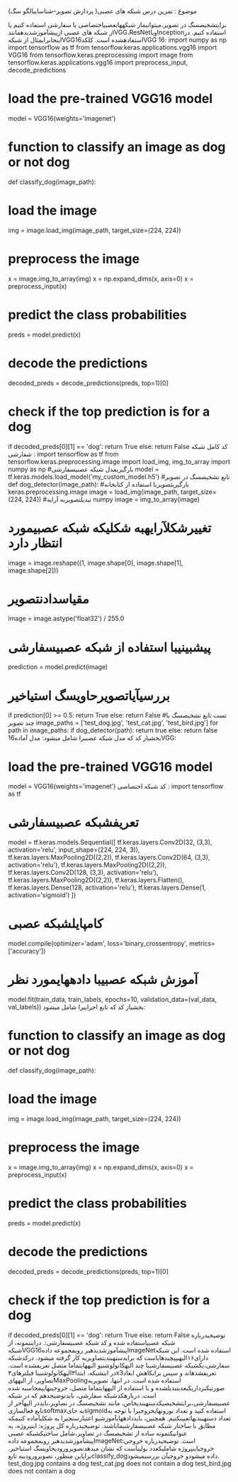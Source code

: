 موضوع : تمرین درس شبکه های عصبی( پردازش تصویر–شناساییالگو سگ)

برایتشخیصسگ در تصویر،میتوانیماز شبکههایعصبیاختصاصی یا سفارشی استفاده کنیم یا از شبکه
های عصبی ازپیشآموزشدیدهمانندVGG،ResNetویاInceptionاستفاده کنیم. در اینجابرایمثال از
شبکهVGG16استفادهشده است.
کلکدVGG 16:
import numpy as np
import tensorflow as tf
from tensorflow.keras.applications.vgg16 import VGG16
from tensorflow.keras.preprocessing import image
from tensorflow.keras.applications.vgg16 import preprocess_input,
decode_predictions
# load the pre-trained VGG16 model
model = VGG16(weights='imagenet')
# function to classify an image as dog or not dog
def classify_dog(image_path):
# load the image
img = image.load_img(image_path, target_size=(224, 224))
# preprocess the image
x = image.img_to_array(img)
x = np.expand_dims(x, axis=0)
x = preprocess_input(x)
# predict the class probabilities
preds = model.predict(x)
# decode the predictions
decoded_preds = decode_predictions(preds, top=1)[0]
# check if the top prediction is for a dog
if decoded_preds[0][1] == 'dog':
return True
else:
return False
کد کامل شبکه شفارشی :
import tensorflow as tf
from tensorflow.keras.preprocessing.image import load_img, img_to_array
import numpy as np
#بارگیریمدل شبکه عصبیسفارشی
model = tf.keras.models.load_model('my_custom_model.h5')
#تابع تشخیصسگ در تصویر
def dog_detector(image_path):
#بارگیریتصویربا استفاده از کتابخانه keras.preprocessing.image
image = load_img(image_path, target_size=(224, 224))
#تبدیلتصویربه آرایه numpy
image = img_to_array(image)
# تغییرشکلآرایهبه شکلیکه شبکه عصبیمورد انتظار دارد
image = image.reshape((1, image.shape[0], image.shape[1], image.shape[2]))
# مقیاسدادنتصویر
image = image.astype('float32') / 255.0
# پیشبینیبا استفاده از شبکه عصبیسفارشی
prediction = model.predict(image)
# بررسیآیاتصویرحاویسگ استیاخیر
if prediction[0] >= 0.5:
return True
else:
return False
#تست تابع تشخیصسگ با چند تصویر
image_paths = ['test_dog.jpg', 'test_cat.jpg', 'test_bird.jpg']
for path in image_paths:
if dog_detector(path):
return true
else:
return false
بخشیاز کد که مدل شبکه عصبیرا شامل میشود:
مدل آماده16VGG:
# load the pre-trained VGG16 model
model = VGG16(weights='imagenet')
کد شبکه اختصاصی :
import tensorflow as tf
# تعریفشبکه عصبیسفارشی
model = tf.keras.models.Sequential([
tf.keras.layers.Conv2D(32, (3,3), activation='relu', input_shape=(224, 224, 3)),
tf.keras.layers.MaxPooling2D((2,2)),
tf.keras.layers.Conv2D(64, (3,3), activation='relu'),
tf.keras.layers.MaxPooling2D((2,2)),
tf.keras.layers.Conv2D(128, (3,3), activation='relu'),
tf.keras.layers.MaxPooling2D((2,2)),
tf.keras.layers.Flatten(),
tf.keras.layers.Dense(128, activation='relu'),
tf.keras.layers.Dense(1, activation='sigmoid')
])
# کامپایلشبکه عصبی
model.compile(optimizer='adam', loss='binary_crossentropy',
metrics=['accuracy'])
# آموزش شبکه عصبیبا دادههایمورد نظر
model.fit(train_data, train_labels, epochs=10, validation_data=(val_data,
val_labels))
بخشیاز کد که تابع اجراییرا شامل میشود:
# function to classify an image as dog or not dog
def classify_dog(image_path):
# load the image
img = image.load_img(image_path, target_size=(224, 224))
# preprocess the image
x = image.img_to_array(img)
x = np.expand_dims(x, axis=0)
x = preprocess_input(x)
# predict the class probabilities
preds = model.predict(x)
# decode the predictions
decoded_preds = decode_predictions(preds, top=1)[0]
# check if the top prediction is for a dog
if decoded_preds[0][1] == 'dog':
return True
else:
return False
توضیحیدرباره شبکه عصبیاستفاده شده و کد شبکه عصبیسفارشی:.
درایننمونه، از شبکهVGG16پیشآموزشدیدهبر رویمجموعه دادهImageNetاستفاده شده است. این
شبکه دارای۱۶الیهیپیچیدهایاست که برایدستهبندیتصاویربه کار گرفته میشود.
درکدشبکه سفارشی،یکشبکه عصبیسفارشیبا چند الیهکانولوشنیو الیههایتماما متصل تعریفشده
است. در اینشبکه، ابتدا۳الیهکانولوشنیبا فیلترهای۳x3تعریفشدهاند و سپس برایکاهش ابعاد تصاویر،
از الیههایMaxPoolingاستفاده شده است. در انتها، تصویربه صورتیکبرداریکبعدیتبدیلشده و با
استفاده از الیههایتماما متصل، خروجینهاییمحاسبه شده است.
دربارهکدشبکه سفارشی، بایدتوضیحدهم که در شبکه عصبیسفارشی،برایتشخیصیکدستهبندیخاص،
مانند تشخیصسگ در تصاویر،بایددر الیهآخر از تابع فعالسازیsoftmaxبه جایsigmoidاستفاده کنید
و تعداد نورونهایخروجیرا با توجه به تعداد دستهبندیهاتعیینکنیم. همچنین، بایددادههایآموزشیو
اعتبارسنجیرا به شکلیآماده کنیمکه مطابق با ساختار شبکه عصبیسفارشیماباشند.
توضیحیدرباره کل پروژه:
اینپروژه، به عنوانیکنمونه ساده از تشخیصسگ در تصاویر،شامل ساختیکشبکه عصبی
پیشآموزشدیدهبر رویمجموعه دادهImageNetاست.
توضیحیدرباره خروجی:
خروجیاینپروژه شاملیکعدد بولیناست که نشان میدهدتصویرورودیحاویسگ استیاخیر. برایاین
منظور، تصویرورودیبه تابعclassify_dogداده میشودو خروجیآن بررسیمیشود.
test_dog.jpg contains a dog
test_cat.jpg does not contain a dog
test_bird.jpg does not contain a dog
